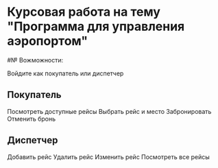 # Курсовая работа на тему "Программа для управления аэропортом"
#№ Вожможности:

Войдите как покупатель или диспетчер

## Покупатель
Посмотреть доступные рейсы
Выбрать рейс и место
Забронировать
Отменить бронь

## Диспетчер
Добавить рейс
Удалить рейс
Изменить рейс
Посмотреть все рейсы
